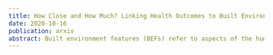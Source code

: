 ```yaml
---
title: How Close and How Much? Linking Health Outcomes to Built Environment Spatial Distributions
date: 2020-10-16
publication: arxiv
abstract: Built environment features (BEFs) refer to aspects of the human constructed environment, which may in turn support or restrict health related behaviors and thus impact health. In this paper we are interested in understanding whether the spatial distribution and quantity of fast food restaurants (FFRs) influence the risk of obesity in schoolchildren. 
---
```


